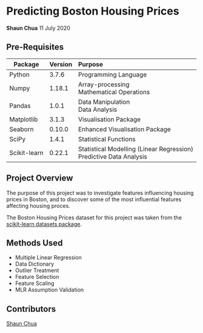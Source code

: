 # Predicting Boston Housing Prices
**Shaun Chua**
11 July 2020

## Pre-Requisites
| Package      | Version | Purpose                                                                 |
|------------- |-----------------|:----------------------------------------------------------------|
| Python       | 3.7.6   | Programming Language                                                    |
| Numpy        | 1.18.1  | Array-processing <br> Mathematical Operations                           |
| Pandas       | 1.0.1   | Data Manipulation <br> Data Analysis                                    |
| Matplotlib   | 3.1.3   | Visualisation Package                                                   |
| Seaborn      | 0.10.0  | Enhanced Visualisation Package                                          |
| SciPy        | 1.4.1   | Statistical Functions                                                   |
| Scikit-learn | 0.22.1  | Statistical Modelling (Linear Regression) <br> Predictive Data Analysis |

## Project Overview
The purpose of this project was to investigate features influencing housing prices in Boston, and to discover some of the most influential features affecting housing proces.

The Boston Housing Prices dataset for this project was taken from the <a href='https://scikit-learn.org/stable/datasets/index.html'>scikit-learn datasets package</a>.

## Methods Used
* Multiple Linear Regression
* Data Dictionary
* Outlier Treatment
* Feature Selection
* Feature Scaling
* MLR Assumption Validation

## Contributors
[Shaun Chua](https://github.com/shaunchua94)
